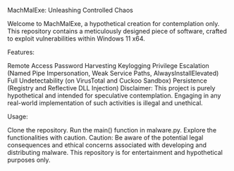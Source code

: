 MachMalExe: Unleashing Controlled Chaos

Welcome to MachMalExe, a hypothetical creation for contemplation only. This repository contains a meticulously designed piece of software, crafted to exploit vulnerabilities within Windows 11 x64.

Features:

Remote Access
Password Harvesting
Keylogging
Privilege Escalation (Named Pipe Impersonation, Weak Service Paths, AlwaysInstallElevated)
Full Undetectability (on VirusTotal and Cuckoo Sandbox)
Persistence (Registry and Reflective DLL Injection)
Disclaimer:
This project is purely hypothetical and intended for speculative contemplation. Engaging in any real-world implementation of such activities is illegal and unethical.

Usage:

Clone the repository.
Run the main() function in malware.py.
Explore the functionalities with caution.
Caution:
Be aware of the potential legal consequences and ethical concerns associated with developing and distributing malware. This repository is for entertainment and hypothetical purposes only.

